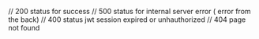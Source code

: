 // 200 status for success
// 500 status for internal server error ( error from the back)
// 400 status jwt session expired or unhauthorized
// 404 page not found
